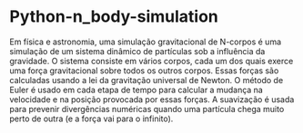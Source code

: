 # Python-n_body-simulation
Em física e astronomia, uma simulação gravitacional de N-corpos é uma simulação de um sistema dinâmico de partículas sob a influência da gravidade. O sistema consiste em vários corpos, cada um dos quais exerce uma força gravitacional sobre todos os outros corpos. Essas forças são calculadas usando a lei da gravitação universal de Newton. O método de Euler é usado em cada etapa de tempo para calcular a mudança na velocidade e na posição provocada por essas forças. A suavização é usada para prevenir divergências numéricas quando uma partícula chega muito perto de outra (e a força vai para o infinito).
